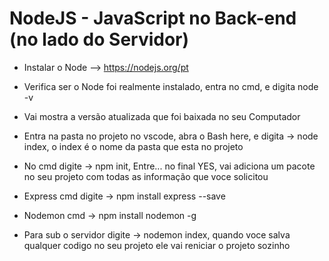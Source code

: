 # NodeJS - JavaScript no Back-end (no lado do Servidor)  

* Instalar o Node --> https://nodejs.org/pt  

* Verifica ser o Node foi realmente instalado, entra no cmd, e digita node -v  

* Vai mostra a versão atualizada que foi baixada no seu Computador  

* Entra na pasta no projeto no vscode, abra o Bash here, e digita -> node index, o index é o nome da pasta que esta no projeto  

* No cmd digite -> npm init, Entre... no final YES, vai adiciona um pacote no seu projeto com todas as informação que voce solicitou  

* Express cmd digite -> npm install express --save  

* Nodemon cmd -> npm install nodemon -g  

* Para sub o servidor digite -> nodemon index, quando voce salva qualquer codigo no seu projeto ele vai reniciar o projeto sozinho  


